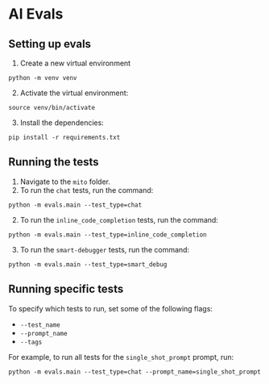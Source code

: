 # AI Evals

## Setting up evals


1. Create a new virtual environment
```
python -m venv venv
```

2. Activate the virtual environment: 
```
source venv/bin/activate
```

3. Install the dependencies: 
```
pip install -r requirements.txt
```

## Running the tests 

1. Navigate to the `mito` folder. 
2. To run the `chat` tests, run the command: 
```
python -m evals.main --test_type=chat
```
2. To run the `inline_code_completion` tests, run the command: 
```
python -m evals.main --test_type=inline_code_completion
```
3. To run the `smart-debugger` tests, run the command: 
```
python -m evals.main --test_type=smart_debug
```

## Running specific tests
To specify which tests to run, set some of the following flags: 

- `--test_name`
- `--prompt_name`
- `--tags`


For example, to run all tests for the `single_shot_prompt` prompt, run: 
```
python -m evals.main --test_type=chat --prompt_name=single_shot_prompt
```